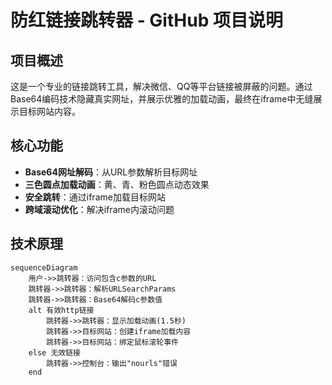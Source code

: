 # 防红链接跳转器 - GitHub 项目说明

## 项目概述
这是一个专业的链接跳转工具，解决微信、QQ等平台链接被屏蔽的问题。通过Base64编码技术隐藏真实网址，并展示优雅的加载动画，最终在iframe中无缝展示目标网站内容。

## 核心功能
- **Base64网址解码**：从URL参数解析目标网址
- **三色圆点加载动画**：黄、青、粉色圆点动态效果
- **安全跳转**：通过iframe加载目标网站
- **跨域滚动优化**：解决iframe内滚动问题

## 技术原理
```mermaid
sequenceDiagram
    用户->>跳转器：访问包含c参数的URL
    跳转器->>跳转器：解析URLSearchParams
    跳转器->>跳转器：Base64解码c参数值
    alt 有效http链接
        跳转器->>跳转器：显示加载动画(1.5秒)
        跳转器->>目标网站：创建iframe加载内容
        跳转器->>目标网站：绑定鼠标滚轮事件
    else 无效链接
        跳转器->>控制台：输出"nourls"错误
    end
